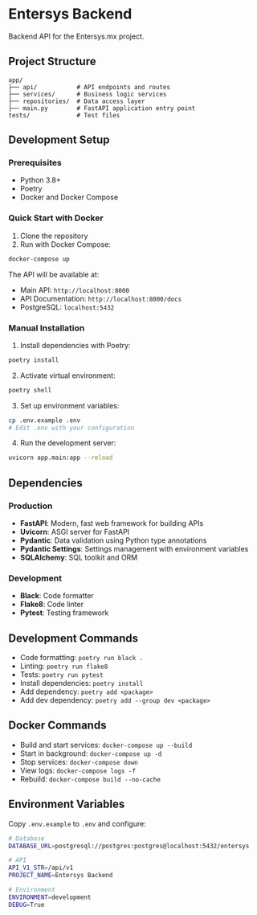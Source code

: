 # Entersys Backend

Backend API for the Entersys.mx project.

## Project Structure

```
app/
├── api/           # API endpoints and routes
├── services/      # Business logic services  
├── repositories/  # Data access layer
├── main.py        # FastAPI application entry point
tests/             # Test files
```

## Development Setup

### Prerequisites
- Python 3.8+
- Poetry
- Docker and Docker Compose

### Quick Start with Docker

1. Clone the repository
2. Run with Docker Compose:
```bash
docker-compose up
```

The API will be available at:
- Main API: `http://localhost:8000`
- API Documentation: `http://localhost:8000/docs`
- PostgreSQL: `localhost:5432`

### Manual Installation

1. Install dependencies with Poetry:
```bash
poetry install
```

2. Activate virtual environment:
```bash
poetry shell
```

3. Set up environment variables:
```bash
cp .env.example .env
# Edit .env with your configuration
```

4. Run the development server:
```bash
uvicorn app.main:app --reload
```

## Dependencies

### Production
- **FastAPI**: Modern, fast web framework for building APIs
- **Uvicorn**: ASGI server for FastAPI
- **Pydantic**: Data validation using Python type annotations
- **Pydantic Settings**: Settings management with environment variables
- **SQLAlchemy**: SQL toolkit and ORM

### Development
- **Black**: Code formatter
- **Flake8**: Code linter
- **Pytest**: Testing framework

## Development Commands

- Code formatting: `poetry run black .`
- Linting: `poetry run flake8`  
- Tests: `poetry run pytest`
- Install dependencies: `poetry install`
- Add dependency: `poetry add <package>`
- Add dev dependency: `poetry add --group dev <package>`

## Docker Commands

- Build and start services: `docker-compose up --build`
- Start in background: `docker-compose up -d`
- Stop services: `docker-compose down`
- View logs: `docker-compose logs -f`
- Rebuild: `docker-compose build --no-cache`

## Environment Variables

Copy `.env.example` to `.env` and configure:

```bash
# Database
DATABASE_URL=postgresql://postgres:postgres@localhost:5432/entersys

# API
API_V1_STR=/api/v1
PROJECT_NAME=Entersys Backend

# Environment  
ENVIRONMENT=development
DEBUG=True
```